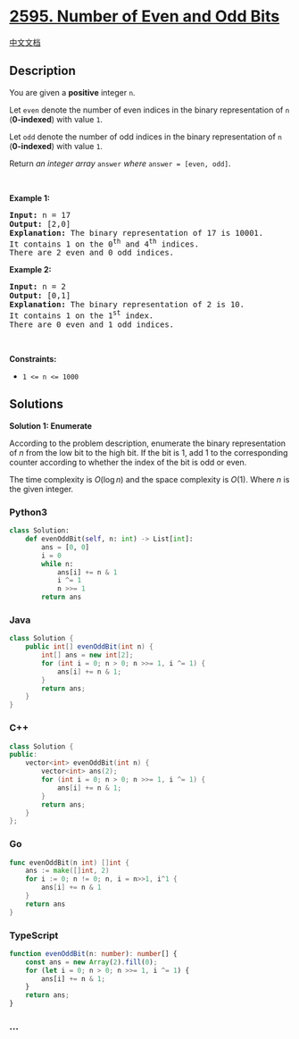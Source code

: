 # [2595. Number of Even and Odd Bits](https://leetcode.com/problems/number-of-even-and-odd-bits)

[中文文档](/solution/2500-2599/2595.Number%20of%20Even%20and%20Odd%20Bits/README.md)

## Description

<p>You are given a <strong>positive</strong> integer <code>n</code>.</p>

<p>Let <code>even</code> denote the number of even indices in the binary representation of <code>n</code> (<strong>0-indexed</strong>) with value <code>1</code>.</p>

<p>Let <code>odd</code> denote the number of odd indices in the binary representation of <code>n</code> (<strong>0-indexed</strong>) with value <code>1</code>.</p>

<p>Return <em>an integer array </em><code>answer</code><em> where </em><code>answer = [even, odd]</code>.</p>

<p>&nbsp;</p>
<p><strong class="example">Example 1:</strong></p>

<pre>
<strong>Input:</strong> n = 17
<strong>Output:</strong> [2,0]
<strong>Explanation:</strong> The binary representation of 17 is 10001. 
It contains 1 on the 0<sup>th</sup> and 4<sup>th</sup> indices. 
There are 2 even and 0 odd indices.
</pre>

<p><strong class="example">Example 2:</strong></p>

<pre>
<strong>Input:</strong> n = 2
<strong>Output:</strong> [0,1]
<strong>Explanation:</strong> The binary representation of 2 is 10.
It contains 1 on the 1<sup>st</sup> index. 
There are 0 even and 1 odd indices.
</pre>

<p>&nbsp;</p>
<p><strong>Constraints:</strong></p>

<ul>
	<li><code>1 &lt;= n &lt;= 1000</code></li>
</ul>

## Solutions

**Solution 1: Enumerate**

According to the problem description, enumerate the binary representation of $n$ from the low bit to the high bit. If the bit is $1$, add $1$ to the corresponding counter according to whether the index of the bit is odd or even.

The time complexity is $O(\log n)$ and the space complexity is $O(1)$. Where $n$ is the given integer.

<!-- tabs:start -->

### **Python3**

```python
class Solution:
    def evenOddBit(self, n: int) -> List[int]:
        ans = [0, 0]
        i = 0
        while n:
            ans[i] += n & 1
            i ^= 1
            n >>= 1
        return ans
```

### **Java**

```java
class Solution {
    public int[] evenOddBit(int n) {
        int[] ans = new int[2];
        for (int i = 0; n > 0; n >>= 1, i ^= 1) {
            ans[i] += n & 1;
        }
        return ans;
    }
}
```

### **C++**

```cpp
class Solution {
public:
    vector<int> evenOddBit(int n) {
        vector<int> ans(2);
        for (int i = 0; n > 0; n >>= 1, i ^= 1) {
            ans[i] += n & 1;
        }
        return ans;
    }
};
```

### **Go**

```go
func evenOddBit(n int) []int {
	ans := make([]int, 2)
	for i := 0; n != 0; n, i = n>>1, i^1 {
		ans[i] += n & 1
	}
	return ans
}
```

### **TypeScript**

```ts
function evenOddBit(n: number): number[] {
    const ans = new Array(2).fill(0);
    for (let i = 0; n > 0; n >>= 1, i ^= 1) {
        ans[i] += n & 1;
    }
    return ans;
}
```

### **...**

```

```

<!-- tabs:end -->
